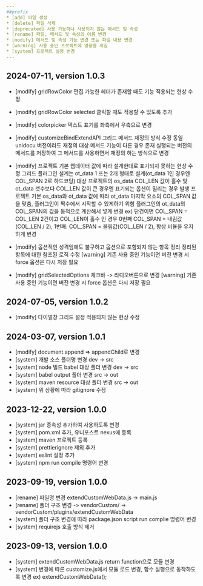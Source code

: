 ```yaml
---
##prefix
* [add] 파일 생성
* [delete] 파일 삭제
* [deprecated] 사용 가능하나 사용되지 않는 메서드 및 속성
* [rename] 파일, 메서드 및 속성의 이름 변경
* [modify] 메서드 및 속성 기능 변경 또는 파일 내용 변경
* [warning] 사용 중인 프로젝트에 영향을 끼침
* [system] 프로젝트 설정 변경 
---
```


## 2024-07-11, version 1.0.3
- [modify] gridRowColor 편집 가능한 헤더가 존재할 때도 기능 적용되는 현상 수정
- [modify] gridRowColor selected 클릭할 때도 적용할 수 있도록 추가
- [modify] colorpicker 텍스트 표기를 좌측에서 우측으로 변경
- [modify] customizeBindExtendAPI 그리드 메서드 재정의 방식 수정
  동일 unidocu 버전이라도 재정의 대상 메서드 기능이 다른 경우 존재
  실행되는 버전의 메서드를 저장하여 그 메서드를 사용하면서 재정의 하는 방식으로 변경

- [modify] 프로젝트 기본 웹데이터 값에 따라 설계한대로 표기되지 못하는 현상 수정
  그리드 플러그인 설계는 ot_data 1 또는 2개 형태로 설계(ot_data 1인 경우엔 COL_SPAN 2로 하드코딩)
  대상 프로젝트의 os_data COL_LEN 값이 홀수 및 ot_data 갯수보다 COL_LEN 값이 큰 경우엔 표기되는 옵션이 밀리는 경우 발생
  프로젝트 기본 os_data와 ot_data 값에 따라 ot_data 마지막 요소의 COL_SPAN 값을 맞춤, 플러그인이 짝수에서 시작할 수 있게하기 위함
  플러그인의 ot_data의 COL_SPAN의 값을 동적으로 계산해서 넣게 변경
  ex) 단건이면 COL_SPAN = COL_LEN
  2건이고 COL_LEN이 홀수 인 경우 0번째 COL_SPAN = 내림값(COL_LEN / 2), 1번째: COL_SPAN = 올림값(COL_LEN / 2), 항상 비율을 유지하게 변경
 
- [modify] 옵션적인 성격임에도 불구하고 옵션으로 포함되지 않는 항목 정리
  정리된 항목에 대한 참조된 로직 수정
  [warning] 기존 사용 중인 기능이면 버전 변경 시 force 옵션은 다시 저장 필요
  
- [modify] gridSelectedOptions 체크바 -> 라디오버튼으로 변경
  [warning] 기존 사용 중인 기능이면 버전 변경 시 force 옵션은 다시 저장 필요

## 2024-07-05, version 1.0.2
- [modify] 다이얼창 그리드 설정 적용되지 않는 현상 수정

## 2024-03-07, version 1.0.1
- [modify] document.append => appendChild로 변경
- [system] 개발 소스 폴더명 변경 dev -> src
- [system] node 빌드 babel 대상 폴더 변경 dev -> src
- [system] babel output 폴더 변경 src -> out
- [system] maven resource 대상 폴더 변경 src -> out
- [system] 위 상황에 따라 gitignore 수정

## 2023-12-22, version 1.0.0
- [system] jar 종속성 추가하여 사용하도록 변경
- [system] pom.xml 추가, 유니포스트 nexus에 등록
- [system] maven 프로젝트 등록
- [system] prettierignore 제외 추가
- [system] eslint 설정 추가
- [system] npm run compile 명령어 변경

## 2023-09-19, version 1.0.0
- [rename] 파일명 변경 extendCustomWebData.js -> main.js
- [rename] 폴더 구조 변경 -> vendorCustom/ -> vendorCustom/plugins/extendCustomWebData
- [system] 폴더 구조 변경에 따라 package.json script run complie 명령어 변경
- [system] requirejs 호출 방식 제거

## 2023-09-13, version 1.0.0
- [system] extendCustomWebData.js return function으로 모듈 변경
- [system] 변경에 따른 customize.js에서 모듈 로드 변경, 함수 실행으로 동작하도록 변경 ex) extendCustomWebData();
